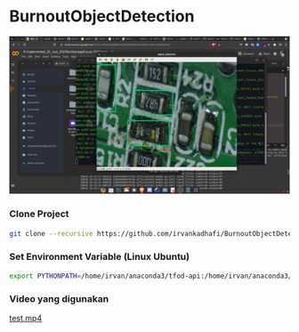 # BurnoutObjectDetection
![alt text](screnshot/ss1.png)

### Clone Project 
```bash
git clone --recursive https://github.com/irvankadhafi/BurnoutObjectDetection.git
```


### Set Environment Variable (Linux Ubuntu)
```bash
export PYTHONPATH=/home/irvan/anaconda3/tfod-api:/home/irvan/anaconda3/tfod-api/research:/home/irvan/anaconda3/tfod-api/research/slim
```

### Video yang digunakan
[test.mp4](https://drive.google.com/file/d/1-OycRKplMPSQ_kmSsQrU7viWgD79QnEM/view?usp=sharing)